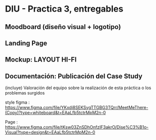 # DIU - Practica 3, entregables

## Moodboard (diseño visual + logotipo)   


## Landing Page


## Mockup: LAYOUT HI-FI


## Documentación: Publicación del Case Study


(incluye) Valoración del equipo sobre la realización de esta práctica o los problemas surgidos
 
style figma : https://www.figma.com/file/YKxdi8SEKSvgTTGBG3TQrr/MeetMeThere-(Copy)?type=whiteboard&t=EAaLfb5tctrMpM2n-0

Page : https://www.figma.com/file/tKsw03ZnSDhOnfzIF3akrO/Dise%C3%B1o-Visual?type=design&t=EAaLfb5tctrMpM2n-0